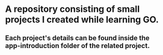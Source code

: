 # A repository consisting of small projects I created while learning GO.

## Each project's details can be found inside the app-introduction folder of the related project.
